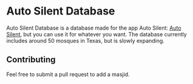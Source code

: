 # Auto Silent Database
Auto Silent Database is a database made for the app Auto Silent: [Auto Silent](https://github.com/Auto-Silent/Auto-Silent?tab=readme-ov-file), but you can use it for whatever you want.
The database currently includes around 50 mosques in Texas, but is slowly expanding.
## Contributing
Feel free to submit a pull request to add a masjid.

